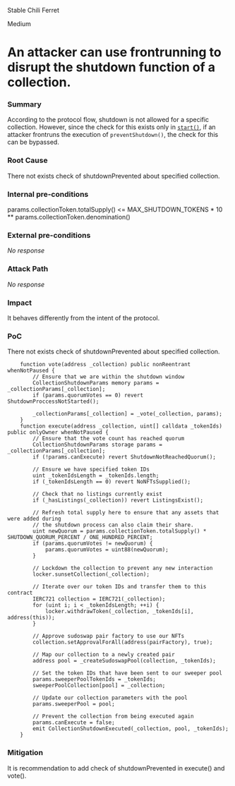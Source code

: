 Stable Chili Ferret

Medium

# An attacker can use frontrunning to disrupt the shutdown function of a collection.

### Summary

According to the protocol flow, shutdown is not allowed for a specific collection. However, since the check for this exists only in [`start()`](https://github.com/sherlock-audit/2024-08-flayer/blob/main/flayer/src/contracts/utils/CollectionShutdown.sol#L135), if an attacker frontruns the execution of `preventShutdown()`, the check for this can be bypassed.


### Root Cause

There not exists check of shutdownPrevented about specified collection.

### Internal pre-conditions

params.collectionToken.totalSupply() <= MAX_SHUTDOWN_TOKENS * 10 ** params.collectionToken.denomination()


### External pre-conditions

_No response_

### Attack Path

_No response_

### Impact

It behaves differently from the intent of the protocol.

### PoC

There not exists check of shutdownPrevented about specified collection.
```solidity
    function vote(address _collection) public nonReentrant whenNotPaused {
        // Ensure that we are within the shutdown window
        CollectionShutdownParams memory params = _collectionParams[_collection];
        if (params.quorumVotes == 0) revert ShutdownProccessNotStarted();

        _collectionParams[_collection] = _vote(_collection, params);
    }
    function execute(address _collection, uint[] calldata _tokenIds) public onlyOwner whenNotPaused {
        // Ensure that the vote count has reached quorum
        CollectionShutdownParams storage params = _collectionParams[_collection];
        if (!params.canExecute) revert ShutdownNotReachedQuorum();

        // Ensure we have specified token IDs
        uint _tokenIdsLength = _tokenIds.length;
        if (_tokenIdsLength == 0) revert NoNFTsSupplied();

        // Check that no listings currently exist
        if (_hasListings(_collection)) revert ListingsExist();

        // Refresh total supply here to ensure that any assets that were added during
        // the shutdown process can also claim their share.
        uint newQuorum = params.collectionToken.totalSupply() * SHUTDOWN_QUORUM_PERCENT / ONE_HUNDRED_PERCENT;
        if (params.quorumVotes != newQuorum) {
            params.quorumVotes = uint88(newQuorum);
        }

        // Lockdown the collection to prevent any new interaction
        locker.sunsetCollection(_collection);

        // Iterate over our token IDs and transfer them to this contract
        IERC721 collection = IERC721(_collection);
        for (uint i; i < _tokenIdsLength; ++i) {
            locker.withdrawToken(_collection, _tokenIds[i], address(this));
        }

        // Approve sudoswap pair factory to use our NFTs
        collection.setApprovalForAll(address(pairFactory), true);

        // Map our collection to a newly created pair
        address pool = _createSudoswapPool(collection, _tokenIds);

        // Set the token IDs that have been sent to our sweeper pool
        params.sweeperPoolTokenIds = _tokenIds;
        sweeperPoolCollection[pool] = _collection;

        // Update our collection parameters with the pool
        params.sweeperPool = pool;

        // Prevent the collection from being executed again
        params.canExecute = false;
        emit CollectionShutdownExecuted(_collection, pool, _tokenIds);
    }
```

### Mitigation

It is recommendation to add check of shutdownPrevented in execute() and vote().